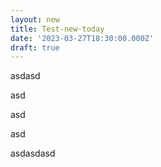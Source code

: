 ```yaml
---
layout: new
title: Test-new-today
date: '2023-03-27T18:30:00.000Z'
draft: true
---
```


asdasd

asd

asd

asd

asdasdasd
